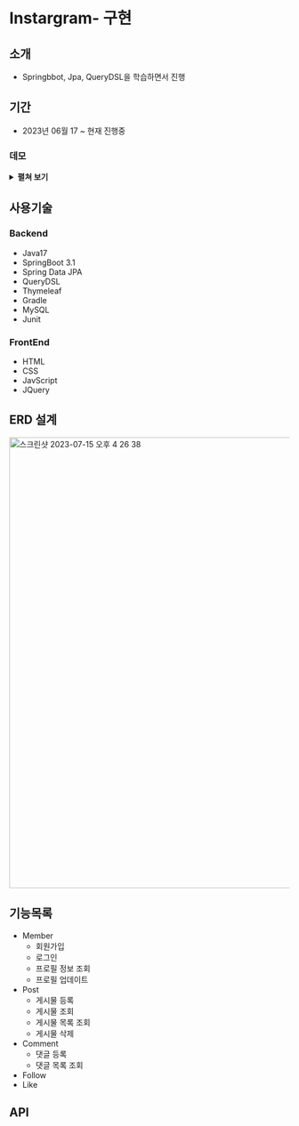 # Instargram- 구현

## 소개
- Springbbot, Jpa, QueryDSL을 학습하면서 진행

## 기간
- 2023년 06월 17 ~ 현재 진행중
### 데모


<details>
<summary><b>펼쳐 보기</b></summary>
<div markdown="1">

|회원가입|로그인|
|:--:|:--:|
|<img src="https://github.com/industry1111/Instargram-ORM/assets/98158673/af5b3195-ade0-45e7-823d-75297ecffde6" width="370" height="300">|<img src="https://github.com/industry1111/Instargram-ORM/assets/98158673/4cf29afd-af0e-41a7-a530-c4935a06fc7e" width="370" height="300">|

|게시물 더보기 및 등록|게시물 삭제|
|:--:|:--:|
|<img src="https://github.com/industry1111/Instargram-ORM/assets/98158673/38845e2b-078c-4cac-9dc5-83492e08e92c" width="370" height="300">|<img src="https://github.com/industry1111/Instargram-ORM/assets/98158673/d1cdabac-1ad5-4c67-a699-75de20b54261" width="370" height="300">|

|프로필 화면 및 수정|댓글 등록|
|:--:|:--:|
|<img src="https://github.com/industry1111/Instargram-ORM/assets/98158673/41865184-f55a-4438-bf85-1a24f92ef518" width="370" height="300">|<img src="https://github.com/industry1111/Instargram-ORM/assets/98158673/75444d96-2783-4a4b-a05b-064d16b0ec42" width="370" height="300">|

|팔로우|좋아요|
|:--:|:--:|

</div>
</details>

## 사용기술
### Backend
- Java17
- SpringBoot 3.1
- Spring Data JPA
- QueryDSL
- Thymeleaf
- Gradle
- MySQL
- Junit

### FrontEnd
- HTML
- CSS
- JavScript
- JQuery

## ERD 설계

<img width="811" alt="스크린샷 2023-07-15 오후 4 26 38" src="https://github.com/industry1111/Instargram-ORM/assets/98158673/e9aceb87-25bb-4fc4-ba92-a66eda63f31e">

## 기능목록

- Member
  - 회원가입
  - 로그인
  - 프로필 정보 조회
  - 프로필 업데이트
- Post
  - 게시물 등록
  - 게시물 조회
  - 게시물 목록 조회
  - 게시물 삭제
- Comment
  - 댓글 등록
  - 댓글 목록 조회
- Follow
- Like

## API
